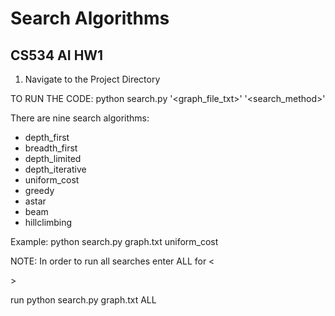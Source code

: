 # Search Algorithms
## CS534 AI HW1

1) Navigate to the Project Directory

TO RUN THE CODE:
  python search.py '<graph_file_txt>' '<search_method>'

There are nine search algorithms:
* depth_first
* breadth_first
* depth_limited
* depth_iterative
* uniform_cost
* greedy
* astar
* beam
* hillclimbing
	
Example: python search.py graph.txt uniform_cost	

NOTE: In order to run all searches enter ALL for <<search algorithm>> <br/>

run python search.py graph.txt ALL 

	 
 

